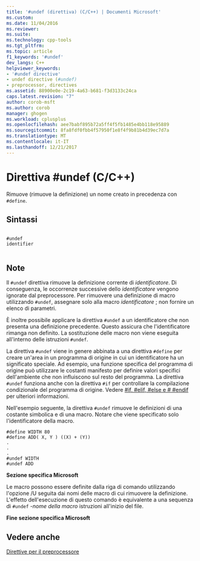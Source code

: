 ```yaml
---
title: '#undef (direttiva) (C/C++) | Documenti Microsoft'
ms.custom: 
ms.date: 11/04/2016
ms.reviewer: 
ms.suite: 
ms.technology: cpp-tools
ms.tgt_pltfrm: 
ms.topic: article
f1_keywords: '#undef'
dev_langs: C++
helpviewer_keywords:
- '#undef directive'
- undef directive (#undef)
- preprocessor, directives
ms.assetid: 88900e0e-2c19-4a63-b681-f3d3133c24ca
caps.latest.revision: "7"
author: corob-msft
ms.author: corob
manager: ghogen
ms.workload: cplusplus
ms.openlocfilehash: aee7babf895b72a5ff4f5fb1485e4bb118e95889
ms.sourcegitcommit: 8fa8fdf0fbb4f57950f1e8f4f9b81b4d39ec7d7a
ms.translationtype: MT
ms.contentlocale: it-IT
ms.lasthandoff: 12/21/2017
---
```

# <a name="undef-directive-cc"></a>Direttiva #undef (C/C++)
Rimuove (rimuove la definizione) un nome creato in precedenza con `#define`.  
  
## <a name="syntax"></a>Sintassi  
  
```  
  
#undef   
identifier  
  
```  
  
## <a name="remarks"></a>Note  
 Il `#undef` direttiva rimuove la definizione corrente di *identificatore*. Di conseguenza, le occorrenze successive dello *identificatore* vengono ignorate dal preprocessore. Per rimuovere una definizione di macro utilizzando `#undef`, assegnare solo alla macro *identificatore* ; non fornire un elenco di parametri.  
  
 È inoltre possibile applicare la direttiva `#undef` a un identificatore che non presenta una definizione precedente. Questo assicura che l'identificatore rimanga non definito. La sostituzione delle macro non viene eseguita all'interno delle istruzioni `#undef`.  
  
 La direttiva `#undef` viene in genere abbinata a una direttiva `#define` per creare un'area in un programma di origine in cui un identificatore ha un significato speciale. Ad esempio, una funzione specifica del programma di origine può utilizzare le costanti manifesto per definire valori specifici dell'ambiente che non influiscono sul resto del programma. La direttiva `#undef` funziona anche con la direttiva `#if` per controllare la compilazione condizionale del programma di origine. Vedere [#if, #elif, #else e # #endif](../preprocessor/hash-if-hash-elif-hash-else-and-hash-endif-directives-c-cpp.md) per ulteriori informazioni.  
  
 Nell'esempio seguente, la direttiva `#undef` rimuove le definizioni di una costante simbolica e di una macro. Notare che viene specificato solo l'identificatore della macro.  
  
```  
#define WIDTH 80  
#define ADD( X, Y ) ((X) + (Y))  
.  
.  
.  
#undef WIDTH  
#undef ADD  
```  
  
 **Sezione specifica Microsoft**  
  
 Le macro possono essere definite dalla riga di comando utilizzando l'opzione /U seguita dai nomi delle macro di cui rimuovere la definizione. L'effetto dell'esecuzione di questo comando è equivalente a una sequenza di `#undef` *-nome della macro* istruzioni all'inizio del file.  
  
 **Fine sezione specifica Microsoft**  
  
## <a name="see-also"></a>Vedere anche  
 [Direttive per il preprocessore](../preprocessor/preprocessor-directives.md)